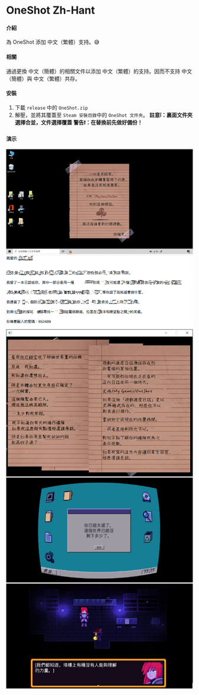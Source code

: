 # OneShot Zh-Hant

#### 介紹
為 OneShot 添加 中文（繁體）支持。😅

#### 相關
通過更換 中文（簡體）的相關文件以添加 中文（繁體）的支持。因而不支持 中文（簡體）與 中文（繁體）共存。 
#### 安裝

1.  下載 `release` 中的 `OneShot.zip`
2.  解壓，並將其覆蓋至 `Steam 安裝目錄`中的 `OneShot 文件夾`。
 **註意❕：裏面文件夾選擇合並，文件選擇覆蓋** 
 **警告❗：在替換前先做好備份！** 

#### 演示

![前往塔樓前被變更的電腦壁紙](photodemo1.PNG)
![來自世界機器的文本](demo2.PNG)
![The Author 的提醒](demo3.PNG)
![世界機器的提醒](demot4.png)
![Niko 與 silver 的交談](demo5.png)